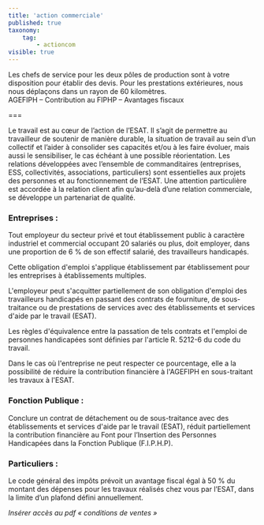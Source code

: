 ```yaml
---
title: 'action commerciale'
published: true
taxonomy:
    tag:
        - actioncom
visible: true
---
```


Les chefs de service pour les deux pôles de production sont à votre disposition pour établir des devis.
Pour les prestations extérieures, nous nous déplaçons dans un rayon de 60 kilomètres.  
AGEFIPH – Contribution au FIPHP – Avantages fiscaux

===

Le travail est au cœur de l’action de l’ESAT. Il s’agit de permettre au travailleur de soutenir de manière durable, la situation de travail au sein d’un collectif et l’aider à consolider ses capacités et/ou à les faire évoluer, mais aussi le sensibiliser, le cas échéant à une possible réorientation. Les relations développées avec l’ensemble de commanditaires (entreprises, ESS, collectivités, associations, particuliers) sont essentielles aux projets des personnes et au fonctionnement de l’ESAT. Une attention particulière est accordée à la relation client afin qu’au-delà d’une relation commerciale, se développe un  partenariat de qualité. 

### Entreprises :

Tout employeur du secteur privé et tout établissement public à caractère industriel et commercial occupant 20 salariés ou plus, doit employer, dans une proportion de 6 % de son effectif salarié, des travailleurs handicapés.

Cette obligation d'emploi s'applique établissement par établissement pour les entreprises à établissements multiples.

L'employeur peut s'acquitter partiellement de son obligation d'emploi des travailleurs handicapés en passant des contrats de fourniture, de sous-traitance ou de prestations de services avec des établissements et services d'aide par le travail (ESAT).

Les règles d'équivalence entre la passation de tels contrats et l'emploi de personnes handicapées sont définies par l'article R. 5212-6 du code du travail.

Dans le cas où l'entreprise ne peut respecter ce pourcentage, elle a la possibilité de réduire la contribution financière à l'AGEFIPH en sous-traitant les travaux à l'ESAT.

### Fonction Publique : 

Conclure un contrat de détachement ou de sous-traitance avec des établissements et services d'aide par le travail (ESAT), réduit partiellement la contribution financière au Font pour l’Insertion des Personnes Handicapées dans la Fonction Publique (F.I.P.H.P).

### Particuliers : 

Le code général des impôts prévoit un avantage fiscal égal à 50 % du montant des dépenses pour les travaux réalisés chez vous par l’ESAT, dans la limite d’un plafond défini annuellement.

_Insérer accès au pdf « conditions de ventes »_
